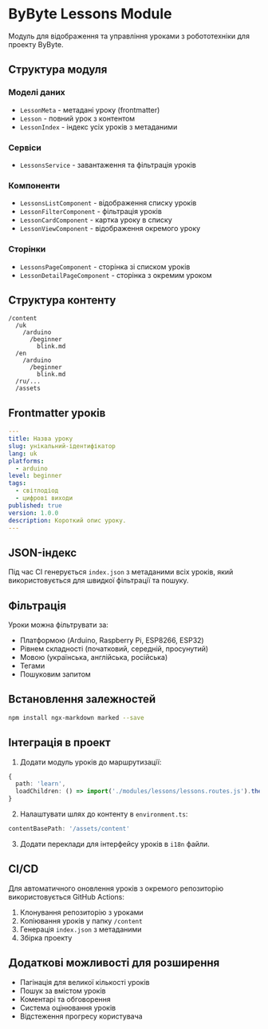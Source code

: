 # ByByte Lessons Module

Модуль для відображення та управління уроками з робототехніки для проекту ByByte.

## Структура модуля

### Моделі даних
- `LessonMeta` - метадані уроку (frontmatter)
- `Lesson` - повний урок з контентом
- `LessonIndex` - індекс усіх уроків з метаданими

### Сервіси
- `LessonsService` - завантаження та фільтрація уроків

### Компоненти
- `LessonsListComponent` - відображення списку уроків
- `LessonFilterComponent` - фільтрація уроків
- `LessonCardComponent` - картка уроку в списку
- `LessonViewComponent` - відображення окремого уроку

### Сторінки
- `LessonsPageComponent` - сторінка зі списком уроків
- `LessonDetailPageComponent` - сторінка з окремим уроком

## Структура контенту

```
/content
  /uk
    /arduino
      /beginner
        blink.md
  /en
    /arduino
      /beginner
        blink.md
  /ru/...
  /assets
```

## Frontmatter уроків

```yaml
---
title: Назва уроку
slug: унікальний-ідентифікатор
lang: uk
platforms: 
  - arduino
level: beginner
tags: 
  - світлодіод
  - цифрові виходи
published: true
version: 1.0.0
description: Короткий опис уроку.
---
```

## JSON-індекс

Під час CI генерується `index.json` з метаданими всіх уроків, який використовується для швидкої фільтрації та пошуку.

## Фільтрація

Уроки можна фільтрувати за:
- Платформою (Arduino, Raspberry Pi, ESP8266, ESP32)
- Рівнем складності (початковий, середній, просунутий)
- Мовою (українська, англійська, російська)
- Тегами
- Пошуковим запитом

## Встановлення залежностей

```bash
npm install ngx-markdown marked --save
```

## Інтеграція в проект

1. Додати модуль уроків до маршрутизації:

```typescript
{ 
  path: 'learn',
  loadChildren: () => import('./modules/lessons/lessons.routes.js').then((m) => m.lessonsRoutes),
}
```

2. Налаштувати шлях до контенту в `environment.ts`:

```typescript
contentBasePath: '/assets/content'
```

3. Додати переклади для інтерфейсу уроків в `i18n` файли.

## CI/CD

Для автоматичного оновлення уроків з окремого репозиторію використовується GitHub Actions:

1. Клонування репозиторію з уроками
2. Копіювання уроків у папку `/content`
3. Генерація `index.json` з метаданими
4. Збірка проекту

## Додаткові можливості для розширення

- Пагінація для великої кількості уроків
- Пошук за вмістом уроків
- Коментарі та обговорення
- Система оцінювання уроків
- Відстеження прогресу користувача